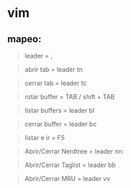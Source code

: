 # vim

mapeo:
-----

  >leader         = ,
  
  >abrir tab      = leader tn
  
  >cerrar tab     = leader tc
  
  >rotar buffer   = TAB / shift + TAB
  
  >listar buffers = leader bl
  
  >cerrar buffer  = leader bc
  
  >listar e ir    = F5
  
  >Abrir/Cerrar Nerdtree = leader nn:
  
  >Abrir/Cerrar Taglist  = leader bb
  
  >Abrir/Cerrar MRU      = leader vv
  

  
